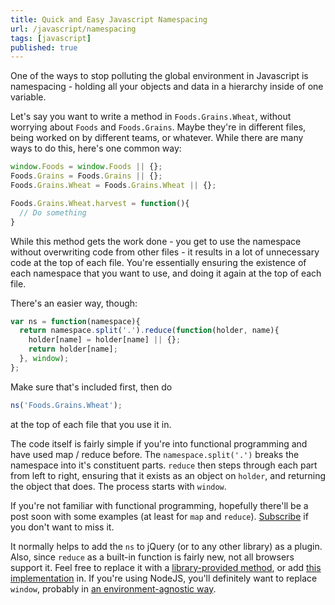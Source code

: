 ```yaml
---
title: Quick and Easy Javascript Namespacing
url: /javascript/namespacing
tags: [javascript]
published: true
---
```


One of the ways to stop polluting the global environment in  Javascript is namespacing - holding all your objects and data in a hierarchy  inside of one variable. 

Let's say you want to write a method in `Foods.Grains.Wheat`, without worrying about `Foods` and `Foods.Grains`. Maybe they're in different files, being worked on by different teams, or whatever. While there are many ways to do this, here's one common way: 

```javascript
window.Foods = window.Foods || {};
Foods.Grains = Foods.Grains || {};
Foods.Grains.Wheat = Foods.Grains.Wheat || {};

Foods.Grains.Wheat.harvest = function(){
  // Do something
}
```

While this method gets the work done - you get to use the namespace without overwriting code from other files - it results in a lot of unnecessary code at the top of each file. You're essentially ensuring the existence of each namespace that you want to use, and doing it again at the top of each file. 

There's an easier way, though:
    
```javascript
var ns = function(namespace){
  return namespace.split('.').reduce(function(holder, name){
    holder[name] = holder[name] || {};
    return holder[name];
  }, window);
};
```

Make sure that's included first, then do 

```javascript
ns('Foods.Grains.Wheat');
```

at the top of each file that you use it in. 

The code itself is fairly simple if you're into functional programming and have used map / reduce before. The `namespace.split('.')` breaks the namespace into it's constituent parts. `reduce` then steps through each part from left to right, ensuring that it exists as an object on `holder`, and returning the object that does. The process starts with `window`.

If you're not familiar with functional programming, hopefully there'll be a post soon with some examples (at least for `map` and `reduce`). [Subscribe](http://feeds.feedburner.com/hangar-runway7) if you don't want to miss it.

It normally helps to add the `ns` to jQuery (or to any other library) as a plugin. Also, since `reduce` as a built-in function is fairly new, not all browsers support it. Feel free to replace it with a [library-provided method](http://documentcloud.github.com/underscore/#reduce), or add [this implementation](http://www.tutorialspoint.com/javascript/array_reduce.htm) in. If you're using NodeJS, you'll definitely want to replace `window`, probably in [an environment-agnostic way](https://github.com/documentcloud/underscore/blob/9c88b723629b8a225f79ca788d92536b1ce04e1d/underscore.js#L51).
